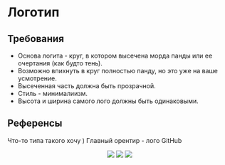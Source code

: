 # Логотип

## Требования

- Основа логита - круг, в котором высечена морда панды или ее очертания (как будто тень).
- Возможно впихнуть в круг полностью панду, но это уже на ваше усмотрение. 
- Высеченная часть должна быть прозрачной. 
- Стиль - минималиизм. 
- Высота и ширина самого лого должны быть одинаковыми. 

## Референсы
Что-то типа такого хочу )
Главный орентир - лого GitHub
<div align="center">
  <img src="https://cdn-icons-png.flaticon.com/512/25/25231.png" />
  <img src="https://www.creativefabrica.com/wp-content/uploads/2020/02/16/Panda-Logo-Graphics-1-2-580x386.jpg" />
  <img src="https://www.creativefabrica.com/wp-content/uploads/2020/02/10/Panda-Logo-Graphics-1.jpg" />
</div>
